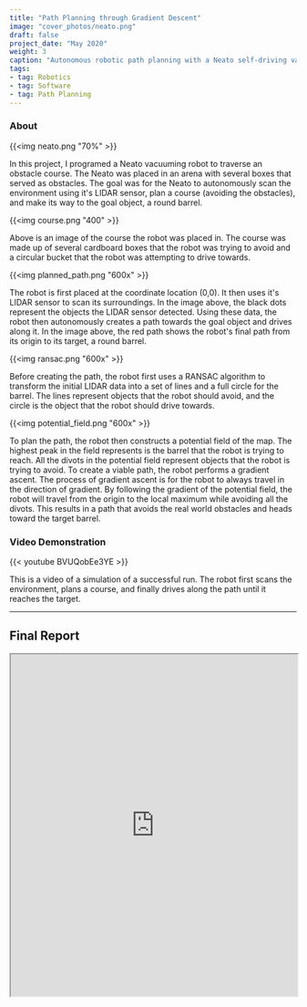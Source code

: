 ```yaml
---
title: "Path Planning through Gradient Descent"
image: "cover_photos/neato.png"
draft: false
project_date: "May 2020"
weight: 3
caption: "Autonomous robotic path planning with a Neato self-driving vacuum cleaner"
tags: 
- tag: Robotics
- tag: Software
- tag: Path Planning
---
```

### About

{{<img neato.png "70%" >}}
<br/>

In this project, I programed a Neato vacuuming robot to traverse an obstacle course. The Neato was placed in an arena with several boxes that served as obstacles. The goal was for the Neato to autonomously scan the environment using it's LIDAR sensor, plan a course (avoiding the obstacles), and make its way to the goal object, a round barrel.

{{<img course.png "400" >}}
<br>

Above is an image of the course the robot was placed in. The course was made up of several cardboard boxes that the robot was trying to avoid and a circular bucket that the robot was attempting to drive towards. 




{{<img planned_path.png "600x" >}}
<br/>

The robot is first placed at the coordinate location (0,0). It then uses it's LIDAR sensor to scan its surroundings. In the image above, the black dots represent the objects the LIDAR sensor detected. Using these data, the robot then autonomously creates a path towards the goal object and drives along it. In the image above, the red path shows the robot's final path from its origin to its target, a round barrel.

{{<img ransac.png "600x" >}}


Before creating the path, the robot first uses a RANSAC algorithm to transform the initial LIDAR data into a set of lines and a full circle for the barrel. The lines represent objects that the robot should avoid, and the circle is the object that the robot should drive towards.

{{<img potential_field.png "600x" >}}
<br/>


To plan the path, the robot then constructs a potential field of the map. The highest peak in the field represents is the barrel that the robot is trying to reach. All the divots in the potential field represent objects that the robot is trying to avoid. To create a viable path, the robot performs a gradient ascent. The process of gradient ascent is for the robot to always travel in the direction of gradient. By following the gradient of the potential field, the robot will travel from the origin to the local maximum while avoiding all the divots. This results in a path that avoids the real world obstacles and heads toward the target barrel.

### Video Demonstration

{{< youtube BVUQobEe3YE >}}

This is a video of a simulation of a successful run. The robot first scans the environment, plans a course, and finally drives along the path until it reaches the target.

---
## Final Report
<iframe src="https://drive.google.com/file/d/19vQha0wfSvICGLAlWt9pjXEmwwAYdduM/preview" width="100%" height="600" allow="autoplay"></iframe>